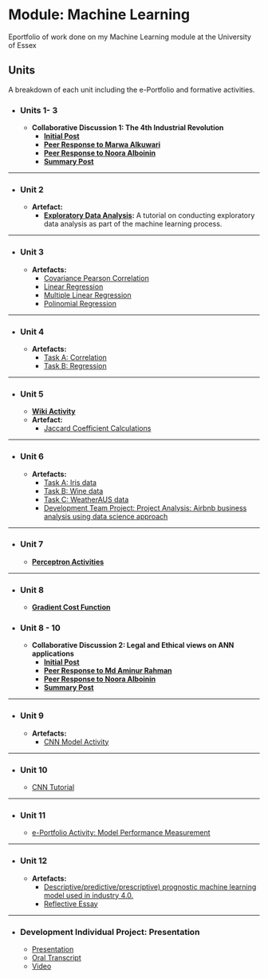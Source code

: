 # Module: Machine Learning
Eportfolio of work done on my Machine Learning module at the University of Essex

## Units
A breakdown of each unit including the e-Portfolio and formative activities.

- ### Units 1- 3
	- **Collaborative Discussion 1: The 4th Industrial Revolution**
		- **[Initial Post](posts/discussion1_initial_post)**
		- **[Peer Response to Marwa Alkuwari](posts/discussion1_peer_response_1)**
		- **[Peer Response to Noora Alboinin](posts/discussion1_peer_response_2)**
		- **[Summary Post](posts/discussion1_summary_post)**

---
- ### Unit 2 
    - **Artefact:**
        - **[Exploratory Data Analysis](artefacts/eda):** A tutorial on conducting exploratory data analysis as part of the machine learning process.


---
- ### Unit 3
	- **Artefacts:**
		- [Covariance Pearson Correlation](#)
		- [Linear Regression](#)
		- [Multiple Linear Regression](#)
		- [Polinomial Regression](#)

---
- ### Unit 4
	- **Artefacts:**
		- [Task A: Correlation](#)
		- [Task B: Regression](#)

---
- ### Unit 5
	- **[Wiki Activity](#)**
	- **Artefact:**
		- [Jaccard Coefficient Calculations](#)

---
- ### Unit 6
	- **Artefacts:**
		- [Task A: Iris data](#)
		- [Task B: Wine data](#)
		- [Task C: WeatherAUS data](#)
		- [Development Team Project: Project Analysis: Airbnb business analysis using data science approach](#)

---
- ### Unit 7
	- **[Perceptron Activities](#)**


---
- ### Unit 8
	- **[Gradient Cost Function](#)**

- ### Unit 8 - 10
	- **Collaborative Discussion 2: Legal and Ethical views on ANN applications**
		- **[Initial Post](posts/discussion2_initial_post.md)**
		- **[Peer Response to Md Aminur Rahman](posts/discussion2_peer_response_1.md)**
		- **[Peer Response to Noora Alboinin](posts/discussion2_peer_response_2.md)**
		- **[Summary Post](posts/discussion2_summary_post.md)**


---
- ### Unit 9
	- **Artefacts:**
		- [CNN Model Activity](#)

---
- ### Unit 10
	- [CNN Tutorial](#)


---
- ### Unit 11
	- [e-Portfolio Activity: Model Performance Measurement](#)
	

---
- ### Unit 12
	- **Artefacts:**
		- [Descriptive/predictive/prescriptive) prognostic machine learning model used in industry 4.0.](#)
		- [Reflective Essay](#)


---
- ### Development Individual Project: Presentation
	- [Presentation](#)
	- [Oral Transcript](#)
	- [Video](#)